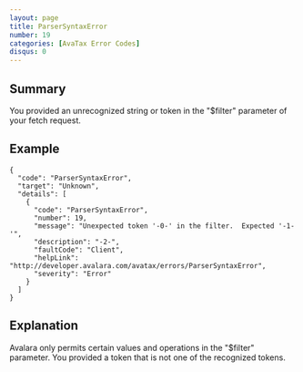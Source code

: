 ```yaml
---
layout: page
title: ParserSyntaxError
number: 19
categories: [AvaTax Error Codes]
disqus: 0
---
```


## Summary

You provided an unrecognized string or token in the "$filter" parameter of your fetch request.

## Example

    {
      "code": "ParserSyntaxError",
      "target": "Unknown",
      "details": [
        {
          "code": "ParserSyntaxError",
          "number": 19,
          "message": "Unexpected token '-0-' in the filter.  Expected '-1-'",
          "description": "-2-",
          "faultCode": "Client",
          "helpLink": "http://developer.avalara.com/avatax/errors/ParserSyntaxError",
          "severity": "Error"
        }
      ]
    }

## Explanation

Avalara only permits certain values and operations in the "$filter" parameter.  You provided a token that is not one of the recognized tokens.
